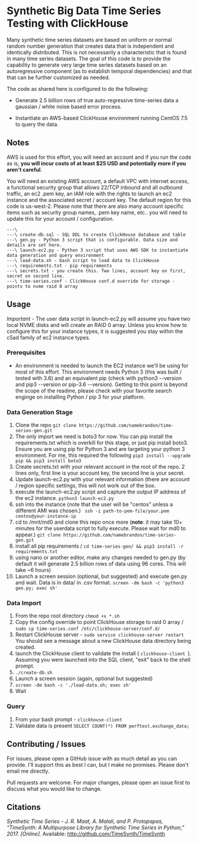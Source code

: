 # Synthetic Big Data Time Series Testing with ClickHouse 

Many synthetic time series datasets are based on uniform or normal random number generation that creates data that is independent and identically distributed. This is not necessarily a characteristic that is found in many time series datasets. The goal of this code is to provide the capability to generate very large time series datasets based on an autoregressive component (as to establish temporal dependencies) and that that can be further customized as needed. 

The code as shared here is configured to do the following:

* Generate 2.5 billion rows of true auto-regressive time-series data a gaussian / white noise based error process. 

* Instantiate an AWS-based ClickHouse environment running CentOS 7.5 to query the data.

## Notes

AWS is used for this effort, you will need an account and if you run the code as is, **you will incur costs of at least $25 USD and potentially more if you aren't careful**. 

You will need an existing AWS account, a default VPC with internet access, a functional security group that allows 22/TCP inbound and all outbound traffic, an ec2 .pem key, an IAM role with the rights to launch an ec2 instance and the associated secret / account key. The default region for this code is us-west-2. Please note that there are also many account specific items such as security group names, .pem key name, etc.. you will need to update this for your account / configuration.


```
---\
---\ create-db.sql - SQL DDL to create ClickHouse database and table
---\ gen.py - Python 3 script that is configurable. Data size and details are set here.
---\ launch-ec2.py - Python 3 script that uses AWS SDK to instantiate data generation and query environment
---\ load-data.sh - bash script to load data to ClickHouse
---\ requirements.txt - pip requirements
---\ secrets.txt - you create this. Two lines, account key on first, secret on second line.
---\ time-series.conf - ClickHouse conf.d override for storage - points to nvme raid 0 array

```

## Usage
*Important* - The user data script in launch-ec2.py will assume you have two local NVME disks and will create an RAID 0 array. Unless you know how to configure this for your instance types, it is suggested you stay within the c5ad family of ec2 instance types. 

### Prerequisites
* An environment is needed to launch the EC2 instance we'll be using for most of this effort. This environment needs Python 3 (this was built / tested with 3.6) and an equivalent pip (check with python3 --version and pip3 --version or pip-3.6 --version). Getting to this point is beyond the scope of the readme, please check with your favorite search enginge on installing Python / pip 3 for your platform.
### Data Generation Stage
1. Clone the repo ```git clone https://github.com/namebrandon/time-series-gen.git```
2. The only import we need is boto3 for now. You can pip install the requirements.txt which is overkill for this stage, or just pip install boto3. Ensure you are using pip for Python 3 and are targeting your python 3 environment. For me, this required the following ``` pip3 install --upgrade pip && pip3 install boto3 ```
2. Create secrets.txt with your relevant account in the root of the repo. 2 lines only, first line is your account key, the second line is your secret.
3. Update launch-ec2.py with your relevant information (there are account / region specific settings, this will not work out of the box.
4. execute the launch-ec2.py script and capture the output IP address of the ec2 instance. ```python3 launch-ec2.py```
5. ssh into the instance (note that the user will be "centos" unless a different AMI was chosen.) ``` ssh -i path-to-pem-file/your.pem centos@your-instance-ip```
6. cd to /mnt/md0 and clone this repo once more (__note__: it may take 10+ minutes for the userdata script to fully execute. Please wait for md0 to appear.) ```git clone https://github.com/namebrandon/time-series-gen.git```
7. install all pip requirements / ```cd time-series-gen/ && pip3 install -r requirements.txt```
8. using nano or another editor, make any changes needed to gen.py (by default it will generate 2.5 billion rows of data using 96 cores. This will take ~6 hours)
9. Launch a screen session (optional, but suggested) and execute gen.py and wait. Data is in data/ in .csv format. ```screen -dm bash -c 'python3 gen.py; exec sh'```


### Data Import
1. From the repo root directory ```chmod +x *.sh```
2. Copy the config override to point ClickHouse storage to raid 0 array / ```sudo cp time-series.conf /etc/clickhouse-server/conf.d/```
3. Restart ClickHouse server - ```sudo service clickhouse-server restart```
You should see a message about a new ClickHouse data directory being created.
4. launch the ClickHouse client to validate the install ( ```clickhouse-client ```). Assuming you were launched into the SQL client, "exit" back to the shell prompt. 
5. `````./create-db.sh`````
6. Launch a screen session (again, optional but suggested)
7. `````screen -dm bash -c './load-data.sh; exec sh'`````
5. Wait

### Query
1. From your bash prompt - ```clickhouse-client```
2. Validate data is present ```SELECT COUNT(*) FROM perftest.exchange_data;```

## Contributing / Issues
For issues, please open a GitHub issue with as much detail as you can provide. I'll support this as best I can, but I make no promises. Please don't email me directly.

Pull requests are welcome. For major changes, please open an issue first to discuss what you would like to change.

## Citations

*Synthetic Time Series - J. R. Maat, A. Malali, and P. Protopapas, “TimeSynth: A Multipurpose Library for Synthetic Time Series in Python,” 2017. [Online].*
Available: http://github.com/TimeSynth/TimeSynth